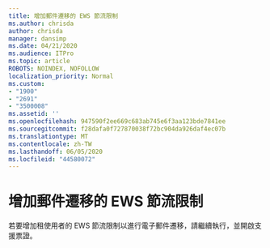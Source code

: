 ```yaml
---
title: 增加郵件遷移的 EWS 節流限制
ms.author: chrisda
author: chrisda
manager: dansimp
ms.date: 04/21/2020
ms.audience: ITPro
ms.topic: article
ROBOTS: NOINDEX, NOFOLLOW
localization_priority: Normal
ms.custom:
- "1900"
- "2691"
- "3500008"
ms.assetid: ''
ms.openlocfilehash: 947590f2ee669c683ab745e6f3aa123bde7841ee
ms.sourcegitcommit: f28dafa0f727870038f72bc904da926daf4ec07b
ms.translationtype: MT
ms.contentlocale: zh-TW
ms.lasthandoff: 06/05/2020
ms.locfileid: "44580072"
---
```

# <a name="increase-ews-throttling-limits-for-mail-migration"></a>增加郵件遷移的 EWS 節流限制

若要增加租使用者的 EWS 節流限制以進行電子郵件遷移，請繼續執行，並開啟支援票證。
